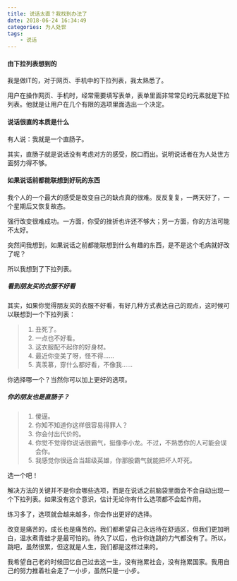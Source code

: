 ```yaml
---
title: 说话太直？我找到办法了
date: 2018-06-24 16:34:49
categories: 为人处世
tags:
    - 说话
---
```


#### 由下拉列表想到的

我是做IT的，对于网页、手机中的下拉列表，我太熟悉了。

用户在操作网页、手机时，经常需要填写表单，表单里面非常常见的元素就是下拉列表。他就是让用户在几个有限的选项里面选出一个决定。

#### 说话很直的本质是什么

有人说：我就是一个直肠子。

其实，直肠子就是说话没有考虑对方的感受，脱口而出。说明说话者在为人处世方面努力得不够。

#### 如果说话前都能联想到好玩的东西

我个人的一个最大的感受是改变自己的缺点真的很难。反反复复，一两天好了，一个星期后又恢复故态。

强行改变很难成功。一方面，你受的挫折也许还不够大；另一方面，你的方法可能不太好。

突然间我想到，如果说话之前都能联想到什么有趣的东西，是不是这个毛病就好改了呢？

所以我想到了下拉列表。

##### 看到朋友买的衣服不好看

其实，如果你觉得朋友买的衣服不好看，有好几种方式表达自己的观点，这时候可以联想到一个下拉列表：

> 1. 丑死了。
> 2. 一点也不好看。
> 3. 这衣服配不起你的好身材。
> 4. 最近你变美了呀，怪不得……
> 5. 真羡慕，穿什么都好看，不像我……

你选择哪一个？当然你可以加上更好的选项。

##### 你的朋友也是直肠子？

> 1. 傻逼。
> 2. 你知不知道你这样很容易得罪人？
> 3. 你会付出代价的。
> 4. 你觉不觉得你说话很霸气，挺像李小龙。不过，不熟悉你的人可能会误会你。
> 5. 我感觉你很适合当超级英雄，你那股霸气就能把坏人吓死。

选一个吧！

解决方法的关键并不是你会哪些选项，而是在说话之前脑袋里面会不会自动出现一个下拉列表。如果没有这个意识，估计无论你有什么选项都不会起作用。

练习多了，选项就会越来越多，你会作出更好的选择。

改变是痛苦的，成长也是痛苦的。我们都希望自己永远待在舒适区，但我们更加明白，温水煮青蛙才是最可怕的。待久了以后，也许你连跳的力气都没有了。所以，跳吧，虽然很累，但这就是人生，我们都是这样过来的。

我希望自己老的时候回忆自己过去这一生，没有拖累社会，没有拖累国家。我用自己的努力推着社会走了一小步，虽然只是一小步。